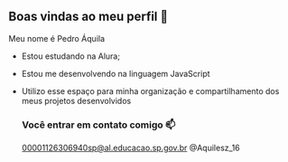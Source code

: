 ## Boas vindas ao meu perfil 🤎

Meu nome é Pedro Áquila

- Estou estudando na Alura;
- Estou me desenvolvendo na linguagem JavaScript
- Utilizo esse espaço para minha organização e compartilhamento dos meus projetos desenvolvidos

  ### Você entrar em contato comigo 📫

  00001126306940sp@al.educacao.sp.gov.br
  @Aquilesz_16
